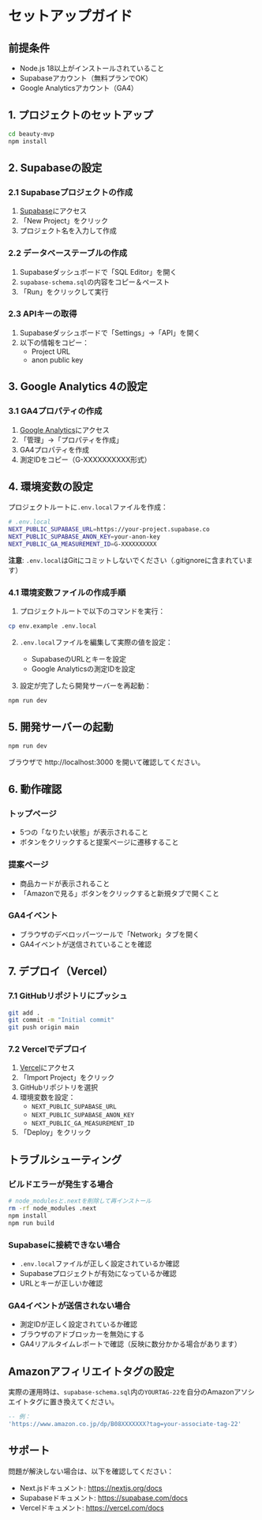 # セットアップガイド

## 前提条件

- Node.js 18以上がインストールされていること
- Supabaseアカウント（無料プランでOK）
- Google Analyticsアカウント（GA4）

## 1. プロジェクトのセットアップ

```bash
cd beauty-mvp
npm install
```

## 2. Supabaseの設定

### 2.1 Supabaseプロジェクトの作成

1. [Supabase](https://supabase.com)にアクセス
2. 「New Project」をクリック
3. プロジェクト名を入力して作成

### 2.2 データベーステーブルの作成

1. Supabaseダッシュボードで「SQL Editor」を開く
2. `supabase-schema.sql`の内容をコピー＆ペースト
3. 「Run」をクリックして実行

### 2.3 APIキーの取得

1. Supabaseダッシュボードで「Settings」→「API」を開く
2. 以下の情報をコピー：
   - Project URL
   - anon public key

## 3. Google Analytics 4の設定

### 3.1 GA4プロパティの作成

1. [Google Analytics](https://analytics.google.com)にアクセス
2. 「管理」→「プロパティを作成」
3. GA4プロパティを作成
4. 測定IDをコピー（G-XXXXXXXXXX形式）

## 4. 環境変数の設定

プロジェクトルートに`.env.local`ファイルを作成：

```bash
# .env.local
NEXT_PUBLIC_SUPABASE_URL=https://your-project.supabase.co
NEXT_PUBLIC_SUPABASE_ANON_KEY=your-anon-key
NEXT_PUBLIC_GA_MEASUREMENT_ID=G-XXXXXXXXXX
```

**注意**: `.env.local`はGitにコミットしないでください（.gitignoreに含まれています）

### 4.1 環境変数ファイルの作成手順

1. プロジェクトルートで以下のコマンドを実行：
```bash
cp env.example .env.local
```

2. `.env.local`ファイルを編集して実際の値を設定：
   - SupabaseのURLとキーを設定
   - Google Analyticsの測定IDを設定

3. 設定が完了したら開発サーバーを再起動：
```bash
npm run dev
```

## 5. 開発サーバーの起動

```bash
npm run dev
```

ブラウザで http://localhost:3000 を開いて確認してください。

## 6. 動作確認

### トップページ
- 5つの「なりたい状態」が表示されること
- ボタンをクリックすると提案ページに遷移すること

### 提案ページ
- 商品カードが表示されること
- 「Amazonで見る」ボタンをクリックすると新規タブで開くこと

### GA4イベント
- ブラウザのデベロッパーツールで「Network」タブを開く
- GA4イベントが送信されていることを確認

## 7. デプロイ（Vercel）

### 7.1 GitHubリポジトリにプッシュ

```bash
git add .
git commit -m "Initial commit"
git push origin main
```

### 7.2 Vercelでデプロイ

1. [Vercel](https://vercel.com)にアクセス
2. 「Import Project」をクリック
3. GitHubリポジトリを選択
4. 環境変数を設定：
   - `NEXT_PUBLIC_SUPABASE_URL`
   - `NEXT_PUBLIC_SUPABASE_ANON_KEY`
   - `NEXT_PUBLIC_GA_MEASUREMENT_ID`
5. 「Deploy」をクリック

## トラブルシューティング

### ビルドエラーが発生する場合

```bash
# node_modulesと.nextを削除して再インストール
rm -rf node_modules .next
npm install
npm run build
```

### Supabaseに接続できない場合

- `.env.local`ファイルが正しく設定されているか確認
- Supabaseプロジェクトが有効になっているか確認
- URLとキーが正しいか確認

### GA4イベントが送信されない場合

- 測定IDが正しく設定されているか確認
- ブラウザのアドブロッカーを無効にする
- GA4リアルタイムレポートで確認（反映に数分かかる場合があります）

## Amazonアフィリエイトタグの設定

実際の運用時は、`supabase-schema.sql`内の`YOURTAG-22`を自分のAmazonアソシエイトタグに置き換えてください。

```sql
-- 例：
'https://www.amazon.co.jp/dp/B08XXXXXXX?tag=your-associate-tag-22'
```

## サポート

問題が解決しない場合は、以下を確認してください：
- Next.jsドキュメント: https://nextjs.org/docs
- Supabaseドキュメント: https://supabase.com/docs
- Vercelドキュメント: https://vercel.com/docs
